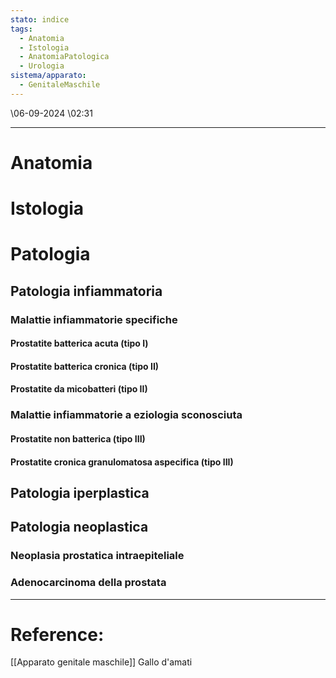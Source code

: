 ```yaml
---
stato: indice
tags:
  - Anatomia
  - Istologia
  - AnatomiaPatologica
  - Urologia
sistema/apparato:
  - GenitaleMaschile
---
```

\06-09-2024 \02:31

--- 


# Anatomia
# Istologia
# Patologia
## Patologia infiammatoria
### Malattie infiammatorie specifiche
#### Prostatite batterica acuta (tipo I)
#### Prostatite batterica cronica (tipo II)
#### Prostatite da micobatteri (tipo II)
### Malattie infiammatorie a eziologia sconosciuta
#### Prostatite non batterica (tipo III)
#### Prostatite cronica granulomatosa aspecifica (tipo III)
## Patologia iperplastica
## Patologia neoplastica
### Neoplasia prostatica intraepiteliale
### Adenocarcinoma della prostata





--- 
# Reference:
[[Apparato genitale maschile]]
Gallo d'amati